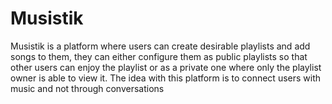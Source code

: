 # Musistik
Musistik is a platform where users can create desirable playlists and add songs to them, they can either configure them as public playlists so that other users can enjoy the playlist or as a private one where only the playlist owner is able to view it. The idea with this platform is to connect users with music and not through conversations
